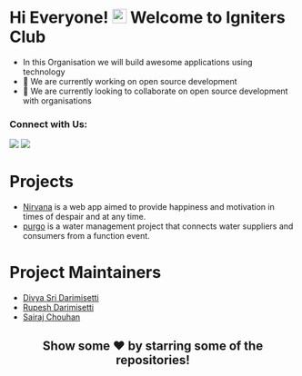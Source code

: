 # Hi Everyone! <img alt="wave" src="https://emojis.slackmojis.com/emojis/images/1588177020/8809/wave_hello.gif?1588177020" width="25"> Welcome to Igniters Club
- In this Organisation we will build awesome applications using technology
- 🔭 We are currently working on open source development
- 🌱 We are currently looking to collaborate on open source development with organisations

### Connect with Us:
[<img src="https://img.shields.io/badge/github-%23333.svg?&style=for-the-badge&logo=github&logoColor=white" />][github]
[<img src="https://img.shields.io/badge/EMail-%23333.svg?&style=for-the-badge&logo=mail&logoColor=white" />][Mail]

# Projects 
- [Nirvana] is a web app aimed to provide happiness and motivation in times of despair and at any time.
- [purgo] is a water management project that connects water suppliers and consumers from a function event.
<!-- <div align="center"> -->

# Project Maintainers
- [Divya Sri Darimisetti][Divya]
- [Rupesh Darimisetti][Rupesh] 
- [Sairaj Chouhan][Sairaj]

<!-- ## GitHub stats -->
<!-- </div>
<img style="border-style:solid" src="https://github-readme-stats.vercel.app/api?username=igniters-space&count_private=true&theme=radical"/>
<img  style="border-style:solid" src="https://github-readme-streak-stats.herokuapp.com/?user=igniters-space&theme=radical"/>
<img style="border-style:solid" src = "https://github-readme-stats.vercel.app/api/top-langs/?username=igniters-space&theme=radical&hide=jupyter%20notebook&layout=compact&langs_count=8"/></p> -->

<div align="center"> 
  
## Show some ❤️ by starring some of the repositories!
  
</div>

<!--Social Media Links -->
[github]: https://github.com/igniters-space
[Mail]: ignitersspace@gmail.com

<!-- Projects Links -->
[Nirvana]: https://github.com/igniters-space/nirvana
[purgo]: https://github.com/igniters-space/purgo

<!-- Maimtainers -->

[Rupesh]: https://github.com/Rupesh-Darimisetti
[Divya]: https://github.com/irsayvid
[Sairaj]: https://github.com/sairaj2119

